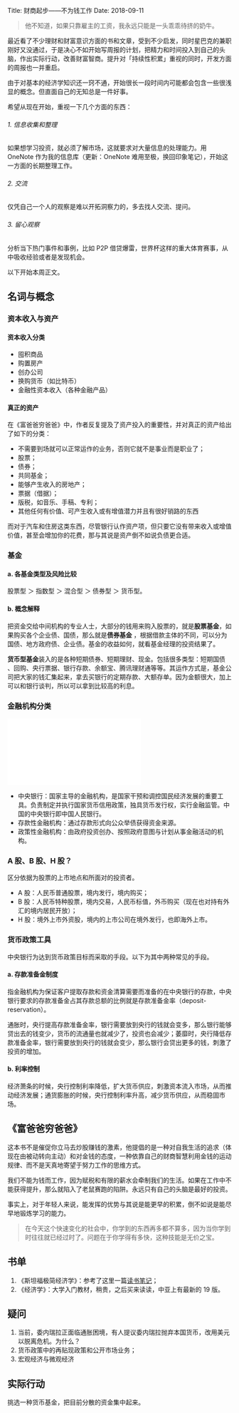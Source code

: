 Title: 财商起步——不为钱工作
Date: 2018-09-11

> 他不知道，如果只靠雇主的工资，我永远只能是一头乖乖待挤的奶牛。

最近看了不少理财和财富意识方面的书和文章，受到不少启发，同时星巴克的兼职刚好又没通过，于是决心不如开始写周报的计划，把精力和时间投入到自己的头脑，作出实际行动，改善财富智商。提升对「持续性积累」重视的同时，开发方面的周报也一并重启。

由于对基本的经济学知识还一窍不通，开始很长一段时间内可能都会包含一些很浅显的概念。但直面自己的无知总是一件好事。

希望从现在开始，重视一下几个方面的东西：

###### 1. 信息收集和整理
如果想学习投资，就必须了解市场，这就要求对大量信息的处理能力。用 OneNote 作为我的信息库（更新：OneNote 难用至极，换回印象笔记），开始这一方面的长期整理工作。

###### 2. 交流
仅凭自己一个人的观察是难以开拓洞察力的，多去找人交流、提问。

###### 3. 留心观察
分析当下热门事件和事例，比如 P2P 借贷爆雷，世界杯这样的重大体育赛事，从中吸收经验或者是发现机会。

以下开始本周正文。

## 名词与概念

### 资本收入与资产

#### 资本收入分类
- 囤积商品
- 购置房产
- 创办公司
- 换购货币（如比特币）
- 金融性资本收入（各种金融产品）

#### 真正的资产
在《富爸爸穷爸爸》中，作者反复提及了资产投入的重要性，并对真正的资产给出了如下的分类：
- 不需要到场就可以正常运作的业务，否则它就不是事业而是职业了；
- 股票；
- 债券；
- 共同基金；
- 能够产生收入的房地产；
- 票据（借据）；
- 版税，如音乐、手稿、专利；
- 其他任何有价值、可产生收入或有增值潜力并且有很好销路的东西

而对于汽车和住房这类东西，尽管银行认作资产项，但只要它没有带来收入或增值价值，甚至会增加你的花费，那与其说是资产倒不如说负债更合适。

### 基金

#### a. 各基金类型及风险比较
股票型 ＞ 指数型 ＞ 混合型 ＞ 债券型 ＞ 货币型。

#### b. 概念解释
把资金交给中间机构的专业人士，大部分的钱用来购入股票的，就是**股票基金**，如果购买各个企业债、国债，那么就是**债券基金** ，根据借款主体的不同，可以分为国债、地方政府债、企业债。基金的收益如何，就看基金经理的投资结果了。

**货币型基金**装入的是各种短期债券、短期理财、现金。包括很多类型：短期国债 、回购、央行票据、银行存款、余额宝、腾讯理财通等等。其运作方式是，基金公司把大家的钱汇集起来，拿去买银行的定期存款、大额存单。因为金额很大，加上可以和银行谈判，所以可以拿到比较高的利息。

### 金融机构分类
![金融机构分类](images/cai-shang-qi-bu-bu-wei-qian-gong-zuo/1.pdf)

- 中央银行：国家主导的金融机构，是国家干预和调控国民经济发展的重要工具。负责制定并执行国家货币信用政策，独具货币发行权，实行金融监管。中国的中央银行即中国人民银行。
- 存款性金融机构：通过存款形式向公众举债获得资金来源。
- 政策性金融机构：由政府投资创办、按照政府意图与计划从事金融活动的机构。

### A 股、B 股、H 股？
区分依据为股票的上市地点和所面对的投资者。

- A 股：人民币普通股票，境内发行，境内购买；
- B 股：人民币特种股票，境内交易，人民币标值，外币购买（现在也对持有外汇的境内居民开放）；
- H 股：境外上市外资股，境内的上市公司在境外发行，也即海外上市。

### 货币政策工具
中央银行为达到货币政策目标而采取的手段。以下为其中两种常见的手段。

#### a. 存款准备金制度
指金融机构为保证客户提取存款和资金清算需要而准备的在中央银行的存款，中央银行要求的存款准备金占其存款总额的比例就是存款准备金率（deposit-reservation）。

通胀时，央行提高存款准备金率，银行需要放到央行的钱就会变多，那么银行能够贷出去的钱变少，货币的流通量也就减少了，投资也会减少；萎靡时，央行降低存款准备金率，银行需要放到央行的钱就会变少，那么银行会贷出更多的钱，刺激了投资的增加。

#### b.  利率控制
经济萧条的时候，央行控制利率降低，扩大货币供应，刺激资本流入市场，从而推动经济发展；通货膨胀的时候，央行控制利率升高，减少货币供应，从而稳固市场。

## 《富爸爸穷爸爸》
这本书不是催促你立马去炒股赚钱的激素，他提倡的是一种对自我生活的追求（体现在由被动转向主动）和对金钱的态度，一种依靠自己的财商智慧利用金钱的运动规律、而不是天真地寄望于努力工作的思维方式。

我们不能为钱而工作，因为赋税和有限的薪水会牵制我们的生活。如果在工作中不能获得提升，那么就陷入了老鼠赛跑的陷阱。永远只有自己的头脑是最好的投资。

事实上，对于年轻人来说，能发挥的优势与其说是能更早的积累，倒不如说是能尽早地锻炼学习的能力。

> 在今天这个快速变化的社会中，你学到的东西再多都不算多，因为当你学到时往往就已经过时了。问题在于你学得有多快，这种技能是无价之宝。

## 书单
1. 《斯坦福极简经济学》：参考了这里一篇[读书笔记](http://daily.zhihu.com/story/8380183)；
2. 《经济学》：大学入门教材，稍贵，之后买来读读，中亚上有最新的 19 版。

## 疑问
1. 当前，委内瑞拉正面临通胀困境，有人提议委内瑞拉抛弃本国货币，改用美元以脱离危机。为什么？
2. 货币政策中的再贴现政策和公开市场业务；
3. 宏观经济与微观经济

## 实际行动
挑选一种货币基金，把目前分散的资金集中起来。